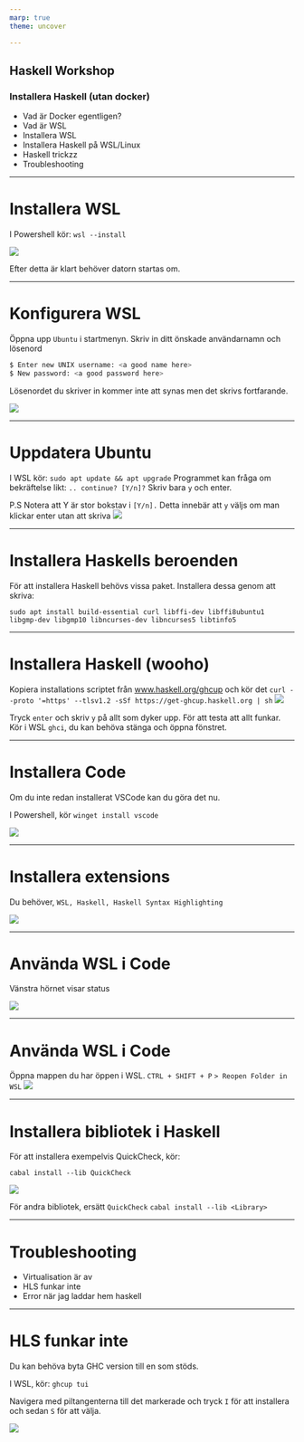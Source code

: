 ```yaml
---
marp: true
theme: uncover

---
```


## Haskell Workshop
	
### Installera Haskell (utan docker)

- Vad är Docker egentligen?
- Vad är WSL
- Installera WSL
- Installera Haskell på WSL/Linux 
- Haskell trickzz
- Troubleshooting
---

# Installera WSL

I Powershell kör: `wsl --install`

![](attachments/screenshot27.png)

Efter detta är klart behöver datorn startas om.

---

# Konfigurera WSL

Öppna upp `Ubuntu` i startmenyn.
Skriv in ditt önskade användarnamn och lösenord 
```bash
$ Enter new UNIX username: <a good name here>
$ New password: <a good password here>
```

Lösenordet du skriver in kommer inte att synas men det skrivs fortfarande.

![](attachments/screenshot21.png)

---
# Uppdatera Ubuntu

I WSL kör: `sudo apt update && apt upgrade`
Programmet kan fråga om bekräftelse likt: `.. continue? [Y/n]?`
Skriv bara `y` och enter.

P.S
Notera att Y är stor bokstav i `[Y/n].`
Detta innebär att `y` väljs om man klickar enter utan att skriva
![](attachments/screenshot20.png)

----

# Installera Haskells beroenden

För att installera Haskell behövs vissa paket. Installera dessa genom att skriva:

`sudo apt install build-essential curl libffi-dev libffi8ubuntu1 libgmp-dev libgmp10 libncurses-dev libncurses5 libtinfo5`

---
# Installera Haskell (wooho)

Kopiera installations scriptet från www.haskell.org/ghcup och kör det
`curl --proto '=https' --tlsv1.2 -sSf https://get-ghcup.haskell.org | sh`
![](attachments/screenshot17.png)

Tryck `enter` och skriv `y` på allt som dyker upp.
För att testa att allt funkar. Kör i WSL `ghci`, du kan behöva stänga och öppna fönstret.

----
# Installera Code

Om du inte redan installerat VSCode kan du göra det nu.

I Powershell, kör `winget install vscode`

![](attachments/screenshot9.png)

---

# Installera extensions
Du behöver, `WSL, Haskell, Haskell Syntax Highlighting`

![](attachments/screenshot7.png)

___

# Använda WSL i Code

Vänstra hörnet visar status

![](attachments/screenshot5.png)

___
# Använda WSL i Code

Öppna mappen du har öppen i WSL.
`CTRL + SHIFT + P`
`> Reopen Folder in WSL`
![](attachments/screenshot4.png)

---

# Installera bibliotek i Haskell

För att installera exempelvis QuickCheck, kör:

`cabal install --lib QuickCheck`

![](attachments/screenshot2.png)

För andra bibliotek, ersätt `QuickCheck`
`cabal install --lib <Library>`

---
# Troubleshooting


* Virtualisation är av
* HLS funkar inte
* Error när jag laddar hem haskell

---

# HLS funkar inte

Du kan behöva byta GHC version till en som stöds.

I WSL, kör: `ghcup tui`

Navigera med piltangenterna till det markerade och tryck `I` för att installera och sedan `S` för att välja.

![](attachments/screenshot1.png)
